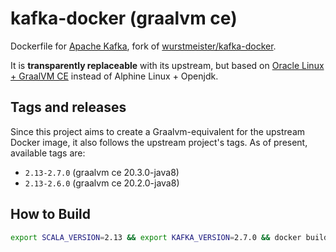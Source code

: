 kafka-docker (graalvm ce)
============

Dockerfile for [Apache Kafka](http://kafka.apache.org/), fork of [wurstmeister/kafka-docker](https://github.com/wurstmeister/kafka-docker).

It is **transparently replaceable** with its upstream, but based on [Oracle Linux + GraalVM CE](https://hub.docker.com/r/oracle/graalvm-ce) instead of Alphine Linux + Openjdk.

Tags and releases
-----------------

Since this project aims to create a Graalvm-equivalent for the upstream Docker image, it also follows the upstream project's tags. As of present, available tags are:

- `2.13-2.7.0` (graalvm ce 20.3.0-java8)
- `2.13-2.6.0` (graalvm ce 20.2.0-java8)

## How to Build

```sh
export SCALA_VERSION=2.13 && export KAFKA_VERSION=2.7.0 && docker build --build-arg scala_version=${SCALA_VERSION} --build-arg kafka_version=${KAFKA_VERSION} -t dongjinleekr/kafka:${SCALA_VERSION}-${KAFKA_VERSION} .
```


